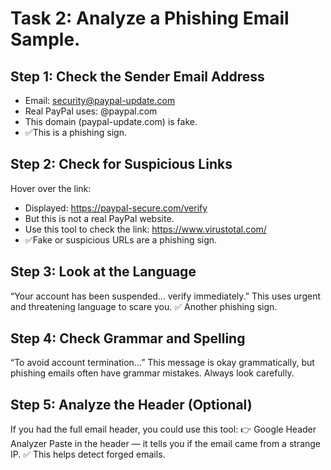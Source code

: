 # Task 2: Analyze a Phishing Email Sample.

## Step 1: Check the Sender Email Address
- Email: security@paypal-update.com
- Real PayPal uses: @paypal.com
- This domain (paypal-update.com) is fake.
- ✅This is a phishing sign.

## Step 2: Check for Suspicious Links
Hover over the link:
- Displayed: https://paypal-secure.com/verify
- But this is not a real PayPal website.
- Use this tool to check the link: https://www.virustotal.com/
- ✅Fake or suspicious URLs are a phishing sign.

## Step 3: Look at the Language
“Your account has been suspended… verify immediately.”
This uses urgent and threatening language to scare you.
✅ Another phishing sign.

## Step 4: Check Grammar and Spelling
“To avoid account termination…”
This message is okay grammatically, but phishing emails often have grammar mistakes. Always look carefully.

## Step 5: Analyze the Header (Optional)
If you had the full email header, you could use this tool:
👉 Google Header Analyzer
Paste in the header — it tells you if the email came from a strange IP.
✅ This helps detect forged emails.

